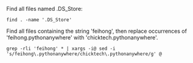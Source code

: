 Find all files named .DS_Store:

```
find . -name '.DS_Store'
```

Find all files containing the string 'feihong', then replace occurrences of 'feihong.pythonanywhere' with 'chicktech.pythonanywhere'.

```
grep -rli 'feihong' * | xargs -i@ sed -i 's/feihong\.pythonanywhere/chicktech\.pythonanywhere/g' @
```

